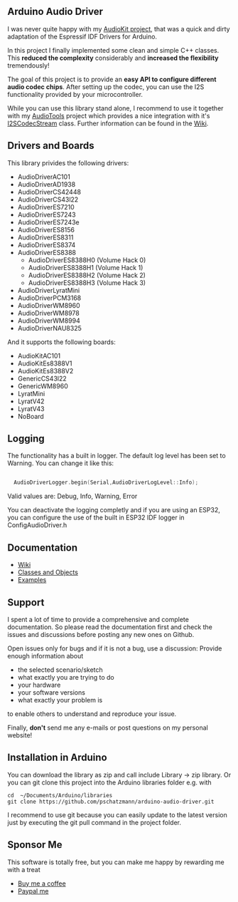 
## Arduino Audio Driver

I was never quite happy with my [AudioKit project](https://github.com/pschatzmann/arduino-audiokit), that was a quick and dirty adaptation of the Espressif IDF Drivers for Arduino. 

In this project I finally implemented some clean and simple C++ classes. This __reduced the complexity__ considerably and __increased the flexibility__ tremendously!

The goal of this project is to provide an __easy API to configure different audio codec chips__. After setting up the codec, you can use the I2S functionality provided by your microcontroller.

While you can use this library stand alone, I recommend to use it together with my [AudioTools](https://github.com/pschatzmann/arduino-audio-tools) project which provides a nice integration with it's [I2SCodecStream](https://pschatzmann.github.io/arduino-audio-tools/classaudio__tools_1_1_i2_s_codec_stream.html) class. Further information can be found in the [Wiki](https://github.com/pschatzmann/arduino-audio-driver/wiki).

## Drivers and Boards

This library privides the following drivers:

- AudioDriverAC101
- AudioDriverAD1938
- AudioDriverCS42448
- AudioDriverCS43l22
- AudioDriverES7210
- AudioDriverES7243
- AudioDriverES7243e
- AudioDriverES8156
- AudioDriverES8311
- AudioDriverES8374
- AudioDriverES8388
  - AudioDriverES8388H0 (Volume Hack 0)
  - AudioDriverES8388H1 (Volume Hack 1)
  - AudioDriverES8388H2 (Volume Hack 2)
  - AudioDriverES8388H3 (Volume Hack 3)
- AudioDriverLyratMini
- AudioDriverPCM3168
- AudioDriverWM8960
- AudioDriverWM8978
- AudioDriverWM8994
- AudioDriverNAU8325

And it supports the following boards:

- AudioKitAC101 
- AudioKitEs8388V1 
- AudioKitEs8388V2 
- GenericCS43l22 
- GenericWM8960 
- LyratMini
- LyratV42 
- LyratV43 
- NoBoard 


## Logging

The functionality has a built in logger. The default log level has been set to Warning. You can change it like this:

```C++

  AudioDriverLogger.begin(Serial,AudioDriverLogLevel::Info); 

```
Valid values are: Debug, Info, Warning, Error

You can deactivate the logging completly and if you are using an ESP32, you can configure the use of the built in ESP32 IDF logger in ConfigAudioDriver.h

## Documentation

- [Wiki](https://github.com/pschatzmann/arduino-audio-driver/wiki)
- [Classes and Objects](https://pschatzmann.github.io/arduino-audio-driver/html/group__audio__driver.html)
- [Examples](https://github.com/pschatzmann/arduino-audio-driver/tree/main/examples)

## Support

I spent a lot of time to provide a comprehensive and complete documentation.
So please read the documentation first and check the issues and discussions before posting any new ones on Github.

Open issues only for bugs and if it is not a bug, use a discussion: Provide enough information about 
- the selected scenario/sketch 
- what exactly you are trying to do
- your hardware
- your software versions
- what exactly your problem is

to enable others to understand and reproduce your issue.

Finally, __don't__ send me any e-mails or post questions on my personal website! 


## Installation in Arduino

You can download the library as zip and call include Library -> zip library. Or you can git clone this project into the Arduino libraries folder e.g. with

```
cd  ~/Documents/Arduino/libraries
git clone https://github.com/pschatzmann/arduino-audio-driver.git

```

I recommend to use git because you can easily update to the latest version just by executing the git pull command in the project folder. 


## Sponsor Me

This software is totally free, but you can make me happy by rewarding me with a treat

- [Buy me a coffee](https://www.buymeacoffee.com/philschatzh)
- [Paypal me](https://paypal.me/pschatzmann?country.x=CH&locale.x=en_US)




